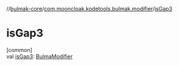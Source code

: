//[bulmak-core](../../index.md)/[com.mooncloak.kodetools.bulmak.modifier](index.md)/[isGap3](is-gap3.md)

# isGap3

[common]\
val [isGap3](is-gap3.md): [BulmaModifier](-bulma-modifier/index.md)
